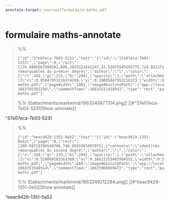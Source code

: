```yaml
---
annotate-target: sources/formulaire maths.pdf
---
```

# formulaire maths-annotate

>%%
>```annotate-json
>{"id":"37e07eca-7b03-5231","text":"{\"id\":\"37e07eca-7b03-5231\",\"page\":0,\"rect\":[176.0805663380282,686.2025323541247,33.53915549295775,724.9322714352783],\"contents\":\"identités remarquables du premier degré\",\"author\":\"\",\"color\":{\"r\":249,\"g\":233,\"b\":204},\"opacity\":1,\"path\":\"attachments/markmind/1663245877314.png\",\"relateRect\":[{\"x\":0.05847953216374269,\"y\":0.19005847953216373,\"width\":0.31871345029239767,\"height\":0.09502923976608187}],\"pdfName\":\"sources/formulaire maths.pdf\",\"pageWidth\":1491,\"imageAbsolutePath\":\"app://local/Users/oscarplaisant/devoirs/cours/attachments/markmind/1663245877314.png?1663795302256\",\"commentTime\":1663251141894}","type":"rect","page":0,"width":218,"height":65,"pdfName":"sources/formulaire maths.pdf"}
>```
>%%
>![[attachments/markmind/1663245877314.png]]
>[[#^37e07eca-7b03-5231|Show annotate]]
>
^37e07eca-7b03-5231

>%%
>```annotate-json
>{"id":"beac9429-1351-0a52","text":"{\"id\":\"beac9429-1351-0a52\",\"page\":0,\"rect\":[290.69719786549706,740.9593365497075],\"contents\":\"identités remarquables du second degré\",\"author\":\"\",\"color\":{\"r\":249,\"g\":233,\"b\":204},\"opacity\":1,\"path\":\"attachments/markmind/1663249212284.png\",\"relateRect\":[{\"x\":0.510899182561308,\"y\":0.16621253405994552,\"width\":0.3242506811989101,\"height\":0.12806539509536785}],\"pdfName\":\"sources/formulaire maths.pdf\",\"pageWidth\":684,\"imageAbsolutePath\":\"app://local/Users/oscarplaisant/devoirs/cours/attachments/markmind/1663249212284.png?1663251548514\",\"commentTime\":1663796605947}","type":"rect","page":0,"width":238,"height":94,"pdfName":"sources/formulaire maths.pdf"}
>```
>%%
>![[attachments/markmind/1663249212284.png]]
>[[#^beac9429-1351-0a52|Show annotate]]
>
^beac9429-1351-0a52

